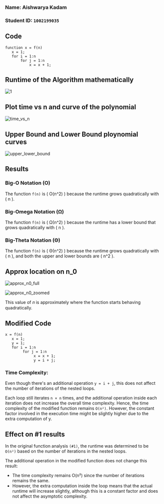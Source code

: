 ### Name: Aishwarya Kadam
### Student ID: `1002199035`

## Code

```
function x = f(n)
   x = 1;
   for i = 1:n
       for j = 1:n
           x = x + 1;
```

## Runtime of the Algorithm mathematically

![1](https://github.com/user-attachments/assets/ada3dab1-06a6-4f61-9943-f34587209227)

## Plot time vs n and curve of the polynomial

![time_vs_n](https://github.com/user-attachments/assets/813d9f27-5b12-47ea-84e9-2ee91fa29757)

## Upper Bound and Lower Bound ploynomial curves

![upper_lower_bound](https://github.com/user-attachments/assets/90045542-e17a-4056-b736-8851e838db47)

## Results

### Big-O Notation (O)
The function `f(n)` is \( O(n^2) \) because the runtime grows quadratically with \( n \).

### Big-Omega Notation (Ω)
The function `f(n)` is \( Ω(n^2) \) because the runtime has a lower bound that grows quadratically with \( n \).

### Big-Theta Notation (Θ)
The function `f(n)` is \( Θ(n^2) \) because the runtime grows quadratically with \( n \), and both the upper and lower bounds are \( n^2 \).

## Approx location on n_0

![approx_n0_full](https://github.com/user-attachments/assets/2ae7cd13-62c1-4a1e-92e2-895e7977c26c)

![approx_n0_zoomed](https://github.com/user-attachments/assets/8a5dc853-532c-453c-9e02-70ffec5cf3bb)

This value of 𝑛 is approximately where the function starts behaving quadratically.

## Modified Code

```
x = f(n)
   x = 1;
   y = 1;
   for i = 1:n
        for j = 1:n
             x = x + 1;
             y = i + j;
```

### Time Complexity:
Even though there's an additional operation `y = i + j`, this does not affect the number of iterations of the nested loops.

Each loop still iterates `n × n` times, and the additional operation inside each iteration does not increase the overall time complexity. Hence, the time complexity of the modified function remains `O(n²)`. 
However, the constant factor involved in the execution time might be slightly higher due to the extra computation of y.

## Effect on #1 results

In the original function analysis `(#1)`, the runtime was determined to be `O(n²)` based on the number of iterations in the nested loops.

The additional operation in the modified function does not change this result:
- The time complexity remains O(n²) since the number of iterations remains the same.
- However, the extra computation inside the loop means that the actual runtime will increase slightly, although this is a constant factor and does not affect the asymptotic complexity.
